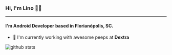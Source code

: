 ### Hi, I'm Lino 👋🏾
---

#### I'm Android Developer based in Florianópolis, SC.

- 🏢 I'm currently working with awesome peeps at **Dextra**


<!--
**velosobr/velosobr** is a ✨ _special_ ✨ repository because its `README.md` (this file) appears on your GitHub profile.

Here are some ideas to get you started:

- 🔭 I’m currently working on ...
- 🌱 I’m currently learning ...
- 👯 I’m looking to collaborate on ...
- 🤔 I’m looking for help with ...
- 💬 Ask me about ...
- 📫 How to reach me: ...
- 😄 Pronouns: ...
- ⚡ Fun fact: ...
-->
![github stats](https://github-readme-stats.vercel.app/api?username=velosobr&show_icons=true&line_height=30)
